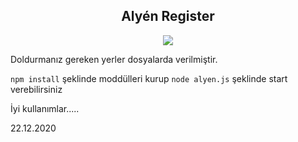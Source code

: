 <h2 align="center">Alyén Register</h2>
<p align="center">
  <a href="https://discord.com/users/460121944881233920" target"blank_"><img src="https://img.shields.io/badge/discord%20-7289DA.svg?&style=for-the-badge&logo=discord&logoColor=white"></a>

Doldurmanız gereken yerler dosyalarda verilmiştir.

```npm install``` şeklinde moddülleri kurup ```node alyen.js``` şeklinde start verebilirsiniz




İyi kullanımlar.....


22.12.2020 
